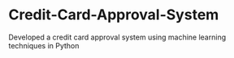 # Credit-Card-Approval-System
 Developed a credit card approval system using machine learning techniques in Python
